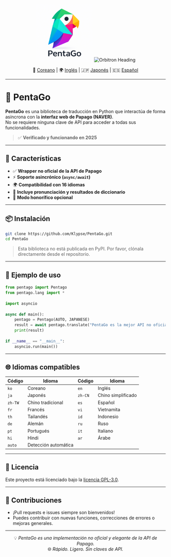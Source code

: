 <div align="center">

<img src="https://raw.githubusercontent.com/Klypse/PentaGo/main/assets/pentago-logo.png" width="180" alt="PentaGo Logo" />

<img src="https://readme-typing-svg.demolab.com?font=Orbitron&size=30&duration=3000&pause=1000&color=00FFFF&center=true&vCenter=true&width=800&lines=PentaGo+-+Async+Papago+Unofficial+API" alt="Orbitron Heading" />

📘 [Coreano](./README.md) | 🌍 [Inglés](./README_en.md) | 🇯🇵 [Japonés](./README_ja.md) | 🇪🇸 [Español](./README_es.md)

</div>

---

# 🧠 PentaGo

**PentaGo** es una biblioteca de traducción en Python que interactúa de forma asíncrona con la **interfaz web de Papago (NAVER)**.  
No se requiere ninguna clave de API para acceder a todas sus funcionalidades.

> ✅ **Verificado y funcionando en 2025**

---

## 🚀 Características

- ✅ **Wrapper no oficial de la API de Papago**
- ⚡ **Soporte asincrónico (`async/await`)**
- 🌍 **Compatibilidad con 16 idiomas**
- 💬 **Incluye pronunciación y resultados de diccionario**
- 🙇 **Modo honorífico opcional**

---

## 📦 Instalación

```bash
git clone https://github.com/Klypse/PentaGo.git
cd PentaGo
```

> Esta biblioteca no está publicada en PyPI. Por favor, clónala directamente desde el repositorio.

---

## 🧪 Ejemplo de uso

```python
from pentago import Pentago
from pentago.lang import *

import asyncio

async def main():
    pentago = Pentago(AUTO, JAPANESE)
    result = await pentago.translate("PentaGo es la mejor API no oficial de Papago en 2025.", honorific=True)
    print(result)

if __name__ == "__main__":
    asyncio.run(main())
```

---

## 🌐 Idiomas compatibles

| Código | Idioma          | Código | Idioma          |
|--------|------------------|--------|------------------|
| `ko`   | Coreano          | `en`   | Inglés           |
| `ja`   | Japonés          | `zh-CN`| Chino simplificado |
| `zh-TW`| Chino tradicional| `es`   | Español          |
| `fr`   | Francés          | `vi`   | Vietnamita       |
| `th`   | Tailandés        | `id`   | Indonesio        |
| `de`   | Alemán           | `ru`   | Ruso             |
| `pt`   | Portugués        | `it`   | Italiano         |
| `hi`   | Hindi            | `ar`   | Árabe            |
| `auto` | Detección automática |    |                  |

---

## 📄 Licencia

Este proyecto está licenciado bajo la [licencia GPL-3.0](LICENSE).

---

## 🤝 Contribuciones

- ¡Pull requests e issues siempre son bienvenidos!
- Puedes contribuir con nuevas funciones, correcciones de errores o mejoras generales.

---

<div align="center">

💡 _PentaGo es una implementación no oficial y elegante de la API de Papago._  
🌐 _Rápido. Ligero. Sin claves de API._

</div>
